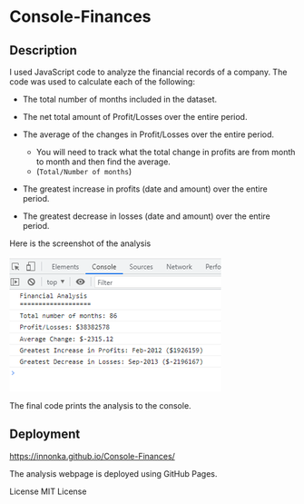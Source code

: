 # Console-Finances

## Description

I used JavaScript code to analyze the financial records of a company.
The code was used to calculate each of the following:

- The total number of months included in the dataset.

- The net total amount of Profit/Losses over the entire period.

- The average of the changes in Profit/Losses over the entire period.

  - You will need to track what the total change in profits are from month to month and then find the average.
  - (`Total/Number of months`)

- The greatest increase in profits (date and amount) over the entire period.

- The greatest decrease in losses (date and amount) over the entire period.

Here is the screenshot of the analysis

![Alt text](/Screenshot.png)

The final code prints the analysis to the console.

## Deployment
https://innonka.github.io/Console-Finances/

The analysis webpage is deployed using GitHub Pages.

License
MIT License
